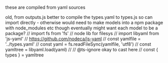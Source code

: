 
these are compiled from yaml sources


old, from outputs.js
better to compile the types.yaml to types.js so can import directly - otherwise would need to make models into a npm package with node_modules etc
though eventually might want each model to be a package?
// import fs from 'fs' // node lib for filesys
// import libyaml from 'js-yaml' // https://github.com/nodeca/js-yaml
// const yamlfile = '../types.yaml'
// const yaml = fs.readFileSync(yamlfile, 'utf8')
// const yamltree = libyaml.load(yaml)
// // @ts-ignore okay to cast here
// const { types } = yamltree
